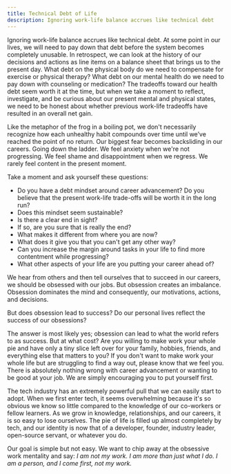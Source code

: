 ```yaml
---
title: Technical Debt of Life 
description: Ignoring work-life balance accrues like technical debt
---
```


Ignoring work-life balance accrues like technical debt. At some point in our lives, we will need to pay down that debt before the system becomes completely unusable. In retrospect, we can look at the history of our decisions and actions as line items on a balance sheet that brings us to the present day. What debt on the physical body do we need to compensate for exercise or physical therapy? What debt on our mental health do we need to pay down with counseling or medication? The tradeoffs toward our health debt seem worth it at the time, but when we take a moment to reflect, investigate, and be curious about our present mental and physical states, we need to be honest about whether previous work-life tradeoffs have resulted in an overall net gain. 

Like the metaphor of the frog in a boiling pot, we don't necessarily recognize how each unhealthy habit compounds over time until we’ve reached the point of no return. Our biggest fear becomes backsliding in our careers. Going down the ladder. We feel anxiety when we're not progressing. We feel shame and disappointment when we regress. We rarely feel content in the present moment.

Take a moment and ask yourself these questions:  
- Do you have a debt mindset around career advancement? Do you believe that the present work-life trade-offs will be worth it in the long run? 
- Does this mindset seem sustainable? 
- Is there a clear end in sight? 
- If so, are you sure that is really the end? 
- What makes it different from where you are now? 
- What does it give you that you can't get any other way? 
- Can you increase the margin around tasks in your life to find more contentment while progressing? 
- What other aspects of your life are you putting your career ahead of? 

We hear from others and then tell ourselves that to succeed in our careers, we should be obsessed with our jobs. But obsession creates an imbalance. Obsession dominates the mind and consequently, our motivations, actions, and decisions. 

But does obsession lead to success? Do our personal lives reflect the success of our obsessions? 

The answer is most likely yes; obsession can lead to what the world refers to as success. But at what cost? Are you willing to make work your whole pie and have only a tiny slice left over for your family, hobbies, friends, and everything else that matters to you? If you don't want to make work your whole life but are struggling to find a way out, please know that we feel you. There is absolutely nothing wrong with career advancement or wanting to be good at your job. We are simply encouraging you to put yourself first. 

The tech industry has an extremely powerful pull that we can easily start to adopt. When we first enter tech, it seems overwhelming because it's so obvious we know so little compared to the knowledge of our co-workers or fellow learners. As we grow in knowledge, relationships, and our careers, it is so easy to lose ourselves. The pie of life is filled up almost completely by tech, and our identity is now that of a developer, founder, industry leader, open-source servant, or whatever you do. 

Our goal is simple but not easy. We want to chip away at the obsessive work mentality and say: <em>I am not my work. I am more than just what I do. I am a person, and I come first, not my work.</em>
